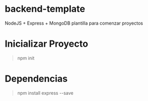 # backend-template
NodeJS + Express + MongoDB plantilla para comenzar proyectos

# Inicializar Proyecto

> npm init

# Dependencias

> npm install express --save